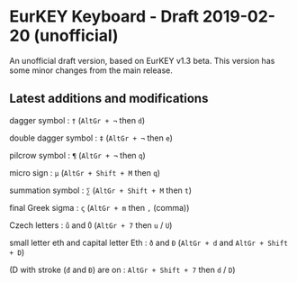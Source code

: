 # EurKEY Keyboard - Draft 2019-02-20 (unofficial)

An unofficial draft version, based on EurKEY v1.3 beta. This version has some minor changes from the main release.

## Latest additions and modifications

dagger symbol :  `†` (`AltGr + ¬` then `d`)

double dagger symbol :  `‡` (`AltGr + ¬` then `e`)

pilcrow symbol :  `¶` (`AltGr + ¬` then `q`)

micro sign :  `µ` (`AltGr + Shift + M` then `q`)

summation symbol :  `∑` (`AltGr + Shift + M` then `t`)

final Greek sigma :  `ς` (`AltGr + m` then `,` (comma))

Czech letters :  `ů` and `Ů` (`AltGr + 7` then `u` / `U`)

small letter eth and capital letter Eth :  `ð` and `Ð` (`AltGr + d` and `AltGr + Shift + D`)

(D with stroke (`đ` and `Đ`) are on :  `AltGr + Shift + 7` then `d` / `D`)
